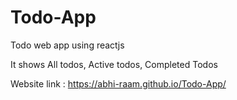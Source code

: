 # Todo-App
Todo web app using reactjs

It shows All todos, Active todos, Completed Todos

Website link : https://abhi-raam.github.io/Todo-App/
